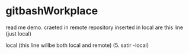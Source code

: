 # gitbashWorkplace
read me demo. craeted in remote repository
inserted in local are this line (just local)




local (this line willbe both local and remote) (5. satir -local)